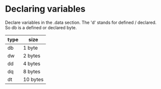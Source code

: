 # Declaring variables
Declare variables in the .data section. The 'd' stands for defined / declared. So db is a defined or declared byte.

| type  | size      |
|-------|-----------|
| db    | 1 byte    |
| dw    | 2 bytes   |
| dd    | 4 bytes   |
| dq    | 8 bytes   |
| dt    | 10 bytes  |